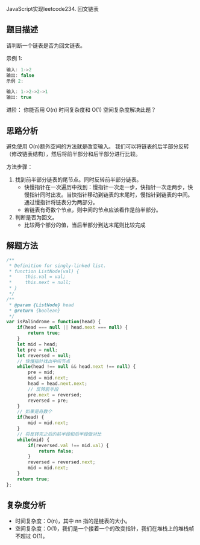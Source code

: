 
JavaScript实现leetcode234. 回文链表

## 题目描述
请判断一个链表是否为回文链表。

示例 1:
```js
输入: 1->2
输出: false
示例 2:

输入: 1->2->2->1
输出: true
```
进阶：
你能否用 O(n) 时间复杂度和 O(1) 空间复杂度解决此题？

## 思路分析
避免使用 O(n)额外空间的方法就是改变输入。
我们可以将链表的后半部分反转（修改链表结构），然后将前半部分和后半部分进行比较。

方法步骤：
1. 找到前半部分链表的尾节点。同时反转前半部分链表。
    - 快慢指针在一次遍历中找到：慢指针一次走一步，快指针一次走两步，快慢指针同时出发。当快指针移动到链表的末尾时，慢指针到链表的中间。通过慢指针将链表分为两部分。
    - 若链表有奇数个节点，则中间的节点应该看作是前半部分。
2. 判断是否为回文。
    - 比较两个部分的值，当后半部分到达末尾则比较完成

## 解题方法

```js
/**
 * Definition for singly-linked list.
 * function ListNode(val) {
 *     this.val = val;
 *     this.next = null;
 * }
 */
/**
 * @param {ListNode} head
 * @return {boolean}
 */
var isPalindrome = function(head) {
    if(head === null || head.next === null) {
        return true;
    }
    let mid = head;
    let pre = null;
    let reversed = null;
    // 快慢指针找出中间节点
    while(head !== null && head.next !== null) {
        pre = mid;
        mid = mid.next;
        head = head.next.next;
        // 反转前半段
        pre.next = reversed;
        reversed = pre;
    }
    // 如果是奇数个
    if(head) {
        mid = mid.next;
    }
    // 将反转完之后的前半段和后半段做对比
    while(mid) {
        if(reversed.val !== mid.val) {
            return false;
        }
        reversed = reversed.next;
        mid = mid.next;
    }
    return true;
};
```
## 复杂度分析

- 时间复杂度：O(n)，其中 nn 指的是链表的大小。
- 空间复杂度：O(1)，我们是一个接着一个的改变指针，我们在堆栈上的堆栈帧不超过 O(1)。